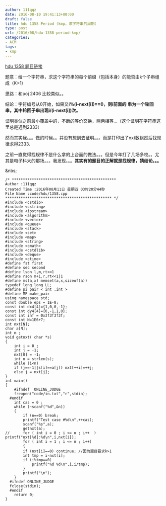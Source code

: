 ```yaml
---
author: 111qqz
date: 2016-08-10 19:41:13+00:00
draft: false
title: hdu 1358 Period (kmp，求字符串的周期)
type: post
url: /2016/08/hdu-1358-period-kmp/
categories:
- ACM
tags:
- kmp
---
```


[hdu 1358 题目链接](http://acm.hdu.edu.cn/showproblem.php?pid=1358)

题意：给一个字符串，求这个字符串的每个前缀（包括本身）的能否由k个子串组成（K>1）

思路：和poj 2406 比较类似。。

结论：字符编号从0开始，如果又**i%(i-next[i])==0，则i前面的**
**串为一个轮回串，其中轮回子串出现i/(i-next[i])次。**

证明类似之前最小覆盖中的，不断的等价交换，两两相等...（这个证明在字符串这里总是遇到2333）

然而其实我。。。做的时候。。并没有想到去证明。。。而是打印出了nxt数组然后找规律求得2333.

之前一直觉得找规律不是什么拿的上台面的做法。。。但是今年打了几场多校。。尤其是电子科大的那场。。。我发现。。。**其实有的题目的正解就是找规律，猜结论。。。**







&nbs; 

    
    /* ***********************************************
    Author :111qqz
    Created Time :2016年08月11日 星期四 03时20分44秒
    File Name :code/hdu/1358.cpp
    ************************************************ */
    #include <cstdio>
    #include <cstring>
    #include <iostream>
    #include <algorithm>
    #include <vector>
    #include <queue>
    #include <stack>
    #include <set>
    #include <map>
    #include <string>
    #include <cmath>
    #include <cstdlib>
    #include <deque>
    #include <ctime>
    #define fst first
    #define sec second
    #define lson l,m,rt<<1
    #define rson m+1,r,rt<<1|1
    #define ms(a,x) memset(a,x,sizeof(a))
    typedef long long LL;
    #define pi pair < int ,int >
    #define MP make_pair
    using namespace std;
    const double eps = 1E-8;
    const int dx4[4]={1,0,0,-1};
    const int dy4[4]={0,-1,1,0};
    const int inf = 0x3f3f3f3f;
    const int N=1E6+7;
    int nxt[N];
    char a[N];
    int n ;
    void getnxt( char *s)
    {
        int i = 0 ;
        int j = -1;	
        nxt[0] = -1;
        int n = strlen(s);
        while (i<n)
    	if (j==-1||s[i]==a[j]) nxt[++i]=++j;
    	else j = nxt[j];
    }
    int main()
    {
    	#ifndef  ONLINE_JUDGE 
    	freopen("code/in.txt","r",stdin);
      #endif
    	int cas = 0 ; 
    	while (~scanf("%d",&n))
    	{
    	    if (n==0) break;
    	    printf("Test case #%d\n",++cas);
    	    scanf("%s",a);
    	    getnxt(a);
    //	    for ( int i = 0 ; i <= n ; i++  ) printf("nxt[%d]:%d\n",i,nxt[i]);
    	    for ( int i = 1 ; i <= n ; i++)
    	    {
    		if (nxt[i]==0) continue; //因为题目要求k>1
    		int tmp = i-nxt[i];
    		if (i%tmp==0)
    		    printf("%d %d\n",i,i/tmp);
    	    }
    	    printf("\n");
    	}
      #ifndef ONLINE_JUDGE  
      fclose(stdin);
      #endif
        return 0;
    }
    



